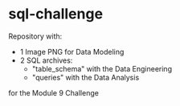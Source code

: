 # sql-challenge

Repository with:
- 1 Image PNG for Data Modeling
- 2 SQL archives:
   - "table_schema" with the Data Engineering
   - "queries" with the Data Analysis

for the Module 9 Challenge
